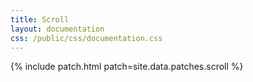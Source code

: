 ```yaml
---
title: Scroll
layout: documentation
css: /public/css/documentation.css
---
```


{% include patch.html patch=site.data.patches.scroll %}

